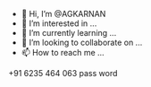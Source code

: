 - 👋 Hi, I’m @AGKARNAN
- 👀 I’m interested in ...
- 🌱 I’m currently learning ...
- 💞️ I’m looking to collaborate on ...
- 📫 How to reach me ...

<!---
AGKARNAN/AGKARNAN is a ✨ special ✨ repository because its `README.md` (this file) appears on your GitHub profile.
You can click the Preview link to take a look at your changes.
--->
+91 6235 464 063 pass word
